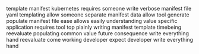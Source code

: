 template manifest kubernetes requires someone write verbose manifest file yaml templating allow someone separate manifest data allow tool generate populate manifest file ease allows easily understanding value specific application requires tool top plainly writing manifest template timebeing reevaluate populating common value future consequence write everything hand reevaluate come working developer expect developer write everything hand